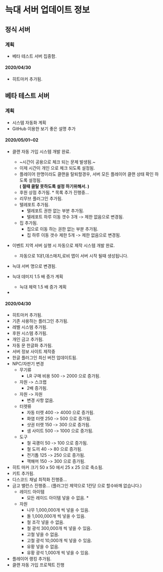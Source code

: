 # 늑대 서버 업데이트 정보

## 정식 서버

### 계획
* 베타 테스트 서버 집중함.

#### 2020/04/30
* 히트마커 추가됨.

## 베타 테스트 서버

### 계획
* 시스템 자동화 계획
* GitHub 이용한 보기 좋은 설명 추가
#### 2020/05/01~02
* 클랜 자동 가입 시스템 개발 완료.
    * ~시간이 공용으로 체크 되는 문제 발생됨.~
    * 이제 시간이 개인 으로 체크 되도록 설정됨.
    * 플레이어 한명이라도 클랜을 탈퇴할경우, 서버 모든 플레이어 클랜 상태 확인 하도록 설정됨.   
    **( 절때 클탈 못하도록 설정 하기위해서. )**
    *  후원 상점 추가됨.
      * 목록 추가 진행중...
    * 리무브 플러그인 추가됨.
    * 텔레포트 추가됨.
      * 텔레포트 권한 없는 부분 추가됨.
      * 텔레포트 하루 이동 갯수 3개 -> 제한 없음으로 변경됨.
    * 집 추가됨.
      * 집으로 이동 하는 권한 없는 부분 추가됨.
      * 집 하루 이동 갯수 제한 5개 -> 제한 없음으로 변경됨.
      
* 이벤트 지역 서버 실행 시 자동으로 제작 시스템 개발 완료.
   * 자동으로 1대1,데스매치,로비 맵이 서버 시작 될때 생성됩니다.
* 늑대 서버 명으로 변경됨.
* 늑대 데미지 1.5 배 증가 계획
   * 늑대 체력 1.5 배 증가 계획
* 
#### 2020/04/30
* 히트마커 추가됨.
* 기존 사용하는 플러그인 추가됨.
* 레벨 시스템 추가됨.
* 후원 시스템 추가됨.
* 개인 금고 추가됨.
* 자동 문 한글화 추가됨.
* 서버 정보 사이트 제작중
* 한글 플러그인 최신 버전 업데이트됨.
* NPC/자판기 변경
    * 무기류
        * LR 구매 비용 500 -> 2000 으로 증가됨.
    * 자원 -> 스크랩
        * 2배 증가됨.
    * 자원 -> 자원
        * 변경 사항 없음.
    * 터렛류
        * 자동 터렛 400 -> 4000 으로 증가됨.
        * 화염 터렛 250 -> 500 으로 증가됨.
        * 샷권 터렛 150 -> 300 으로 증가됨.
        * 샘 사이트 500 -> 1000 으로 증가됨.
    * 도구
        * 철 곡괭이 50 -> 100 으로 증가됨.
        * 철 도끼 40 -> 80 으로 증가됨.
        * 전기톱 125 -> 250 으로 증가됨.
        * 잭해머 150 -> 300 으로 증가됨.
* 히트 마커 크기 50 x 50 에서 25 x 25 으로 축소됨.
* 키트 추가됨.
* 디스코드 채널 최적화 진행중...
* 금고 밸런스 진행중... (플러그인 제약으로 1칸당 으로 할수바깨 없습니다.)
    * 레이드 아이템
        * 모든 레이드 아이템 넣을 수 없음.
            * 
    * 자원
        * 나무 1,000,000개 씩 넣을 수 있음.
        * 돌 1,000,000개 씩 넣을 수 있음.
        * 철 조각 넣을 수 없음.
        * 철 광석 300,000개 씩 넣을 수 있음.
        * 고철 넣을 수 없음.
        * 고철 광석 10,000개 씩 넣을 수 있음.
        * 유황 넣을 수 없음.
        * 유황 광석 1,000개 씩 넣을 수 있음.
* 플레이어 랭킹 추가됨.
* 클랜 자동 가입 프로젝트 진행


